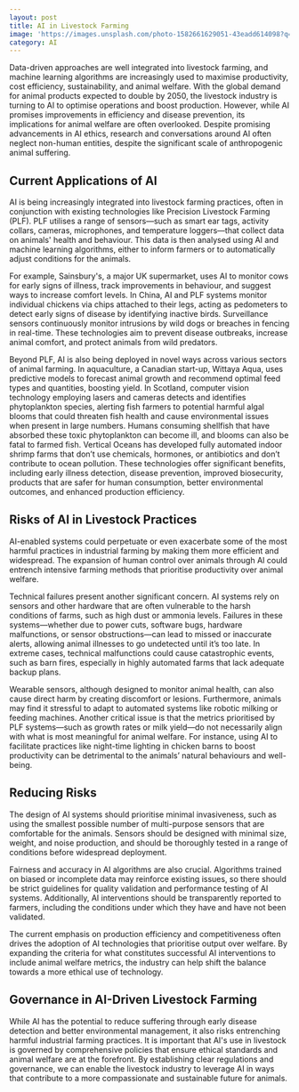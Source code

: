 ```yaml
---
layout: post
title: AI in Livestock Farming
image: 'https://images.unsplash.com/photo-1582661629051-43eadd614098?q=80&w=2070&auto=format&fit=crop&ixlib=rb-4.0.3&ixid=M3wxMjA3fDB8MHxwaG90by1wYWdlfHx8fGVufDB8fHx8fA%3D%3D'
category: AI
---
```

Data-driven approaches are well integrated into livestock farming, and machine learning algorithms are increasingly used to maximise productivity, cost efficiency, sustainability, and animal welfare. With the global demand for animal products expected to double by 2050, the livestock industry is turning to AI to optimise operations and boost production. However, while AI promises improvements in efficiency and disease prevention, its implications for animal welfare are often overlooked. Despite promising advancements in AI ethics, research and conversations around AI often neglect non-human entities, despite the significant scale of anthropogenic animal suffering.

## Current Applications of AI

AI is being increasingly integrated into livestock farming practices, often in conjunction with existing technologies like Precision Livestock Farming (PLF). PLF utilises a range of sensors—such as smart ear tags, activity collars, cameras, microphones, and temperature loggers—that collect data on animals' health and behaviour. This data is then analysed using AI and machine learning algorithms, either to inform farmers or to automatically adjust conditions for the animals.

For example, Sainsbury's, a major UK supermarket, uses AI to monitor cows for early signs of illness, track improvements in behaviour, and suggest ways to increase comfort levels. In China, AI and PLF systems monitor individual chickens via chips attached to their legs, acting as pedometers to detect early signs of disease by identifying inactive birds. Surveillance sensors continuously monitor intrusions by wild dogs or breaches in fencing in real-time. These technologies aim to prevent disease outbreaks, increase animal comfort, and protect animals from wild predators.

Beyond PLF, AI is also being deployed in novel ways across various sectors of animal farming. In aquaculture, a Canadian start-up, Wittaya Aqua, uses predictive models to forecast animal growth and recommend optimal feed types and quantities, boosting yield. In Scotland, computer vision technology employing lasers and cameras detects and identifies phytoplankton species, alerting fish farmers to potential harmful algal blooms that could threaten fish health and cause environmental issues when present in large numbers. Humans consuming shellfish that have absorbed these toxic phytoplankton can become ill, and blooms can also be fatal to farmed fish. Vertical Oceans has developed fully automated indoor shrimp farms that don’t use chemicals, hormones, or antibiotics and don’t contribute to ocean pollution. These technologies offer significant benefits, including early illness detection, disease prevention, improved biosecurity, products that are safer for human consumption, better environmental outcomes, and enhanced production efficiency.

## Risks of AI in Livestock Practices

AI-enabled systems could perpetuate or even exacerbate some of the most harmful practices in industrial farming by making them more efficient and widespread. The expansion of human control over animals through AI could entrench intensive farming methods that prioritise productivity over animal welfare.

Technical failures present another significant concern. AI systems rely on sensors and other hardware that are often vulnerable to the harsh conditions of farms, such as high dust or ammonia levels. Failures in these systems—whether due to power cuts, software bugs, hardware malfunctions, or sensor obstructions—can lead to missed or inaccurate alerts, allowing animal illnesses to go undetected until it’s too late. In extreme cases, technical malfunctions could cause catastrophic events, such as barn fires, especially in highly automated farms that lack adequate backup plans.

Wearable sensors, although designed to monitor animal health, can also cause direct harm by creating discomfort or lesions. Furthermore, animals may find it stressful to adapt to automated systems like robotic milking or feeding machines. Another critical issue is that the metrics prioritised by PLF systems—such as growth rates or milk yield—do not necessarily align with what is most meaningful for animal welfare. For instance, using AI to facilitate practices like night-time lighting in chicken barns to boost productivity can be detrimental to the animals’ natural behaviours and well-being.

## Reducing Risks

The design of AI systems should prioritise minimal invasiveness, such as using the smallest possible number of multi-purpose sensors that are comfortable for the animals. Sensors should be designed with minimal size, weight, and noise production, and should be thoroughly tested in a range of conditions before widespread deployment.

Fairness and accuracy in AI algorithms are also crucial. Algorithms trained on biased or incomplete data may reinforce existing issues, so there should be strict guidelines for quality validation and performance testing of AI systems. Additionally, AI interventions should be transparently reported to farmers, including the conditions under which they have and have not been validated.

The current emphasis on production efficiency and competitiveness often drives the adoption of AI technologies that prioritise output over welfare. By expanding the criteria for what constitutes successful AI interventions to include animal welfare metrics, the industry can help shift the balance towards a more ethical use of technology.

## Governance in AI-Driven Livestock Farming

While AI has the potential to reduce suffering through early disease detection and better environmental management, it also risks entrenching harmful industrial farming practices. It is important that AI's use in livestock is governed by comprehensive policies that ensure ethical standards and animal welfare are at the forefront. By establishing clear regulations and governance, we can enable the livestock industry to leverage AI in ways that contribute to a more compassionate and sustainable future for animals.


